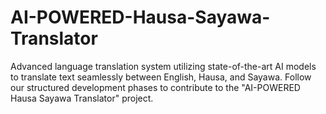 # AI-POWERED-Hausa-Sayawa-Translator
Advanced language translation system utilizing state-of-the-art AI models to translate text seamlessly between English, Hausa, and Sayawa. Follow our structured development phases to contribute to the "AI-POWERED Hausa Sayawa Translator" project.
